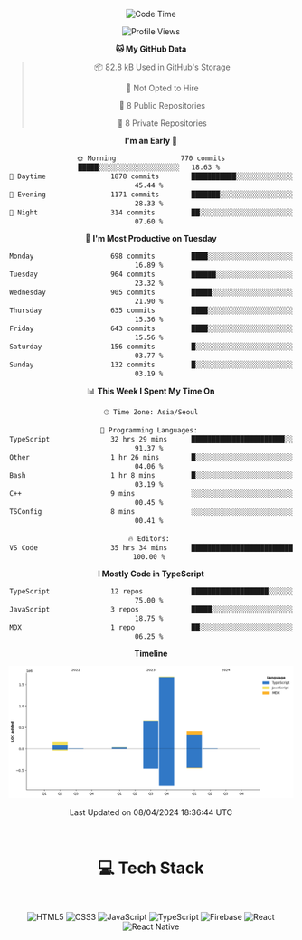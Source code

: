 <div align="center">

  <!--START_SECTION:waka-->
![Code Time](http://img.shields.io/badge/Code%20Time-796%20hrs%207%20mins-blue)

![Profile Views](http://img.shields.io/badge/Profile%20Views-1-blue)

**🐱 My GitHub Data** 

> 📦 82.8 kB Used in GitHub's Storage 
 > 
> 🚫 Not Opted to Hire
 > 
> 📜 8 Public Repositories 
 > 
> 🔑 8 Private Repositories 
 > 
**I'm an Early 🐤** 

```text
🌞 Morning                770 commits         █████░░░░░░░░░░░░░░░░░░░░   18.63 % 
🌆 Daytime                1878 commits        ███████████░░░░░░░░░░░░░░   45.44 % 
🌃 Evening                1171 commits        ███████░░░░░░░░░░░░░░░░░░   28.33 % 
🌙 Night                  314 commits         ██░░░░░░░░░░░░░░░░░░░░░░░   07.60 % 
```
📅 **I'm Most Productive on Tuesday** 

```text
Monday                   698 commits         ████░░░░░░░░░░░░░░░░░░░░░   16.89 % 
Tuesday                  964 commits         ██████░░░░░░░░░░░░░░░░░░░   23.32 % 
Wednesday                905 commits         █████░░░░░░░░░░░░░░░░░░░░   21.90 % 
Thursday                 635 commits         ████░░░░░░░░░░░░░░░░░░░░░   15.36 % 
Friday                   643 commits         ████░░░░░░░░░░░░░░░░░░░░░   15.56 % 
Saturday                 156 commits         █░░░░░░░░░░░░░░░░░░░░░░░░   03.77 % 
Sunday                   132 commits         █░░░░░░░░░░░░░░░░░░░░░░░░   03.19 % 
```


📊 **This Week I Spent My Time On** 

```text
🕑︎ Time Zone: Asia/Seoul

💬 Programming Languages: 
TypeScript               32 hrs 29 mins      ███████████████████████░░   91.37 % 
Other                    1 hr 26 mins        █░░░░░░░░░░░░░░░░░░░░░░░░   04.06 % 
Bash                     1 hr 8 mins         █░░░░░░░░░░░░░░░░░░░░░░░░   03.19 % 
C++                      9 mins              ░░░░░░░░░░░░░░░░░░░░░░░░░   00.45 % 
TSConfig                 8 mins              ░░░░░░░░░░░░░░░░░░░░░░░░░   00.41 % 

🔥 Editors: 
VS Code                  35 hrs 34 mins      █████████████████████████   100.00 % 
```

**I Mostly Code in TypeScript** 

```text
TypeScript               12 repos            ███████████████████░░░░░░   75.00 % 
JavaScript               3 repos             █████░░░░░░░░░░░░░░░░░░░░   18.75 % 
MDX                      1 repo              ██░░░░░░░░░░░░░░░░░░░░░░░   06.25 % 
```



**Timeline**

![Lines of Code chart](https://raw.githubusercontent.com/SONGDAM/SONGDAM/master/assets/bar_graph.png)


 Last Updated on 08/04/2024 18:36:44 UTC
<!--END_SECTION:waka-->

  
 <br>
  
# 💻 Tech Stack
  
</div>

</br>

<div align="center">

   ![HTML5](https://img.shields.io/badge/html5-%23E34F26.svg?style=for-the-badge&logo=html5&logoColor=white) ![CSS3](https://img.shields.io/badge/css3-%231572B6.svg?style=for-the-badge&logo=css3&logoColor=white) ![JavaScript](https://img.shields.io/badge/javascript-%23323330.svg?style=for-the-badge&logo=javascript&logoColor=%23F7DF1E) 
 ![TypeScript](https://img.shields.io/badge/typescript-%23007ACC.svg?style=for-the-badge&logo=typescript&logoColor=white)
  ![Firebase](https://img.shields.io/badge/firebase-%23039BE5.svg?style=for-the-badge&logo=firebase) 
 ![React](https://img.shields.io/badge/react-%2320232a.svg?style=for-the-badge&logo=react&logoColor=%2361DAFB) ![React Native](https://img.shields.io/badge/react_native-%2320232a.svg?style=for-the-badge&logo=react&logoColor=%2361DAFB) 

 
</div>
